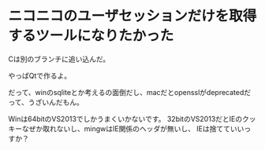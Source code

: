 # ニコニコのユーザセッションだけを取得するツールになりたかった

Cは別のブランチに追い込んだ。

やっぱQtで作るよ。

だって、winのsqliteとか考えるの面倒だし、macだとopensslがdeprecatedだって、うざいんだもん。

Winは64bitのVS2013でしかうまくいかないです。
32bitのVS2013だとIEのクッキーなぜか取れないし、mingwはIE関係のヘッダが無いし、
IEは捨てていいっすか？
